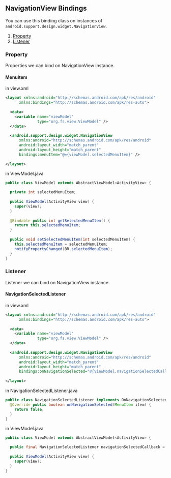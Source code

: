 ## NavigationView Bindings ##

You can use this binding class on instances of `android.support.design.widget.NavigationView`.

1. [Property](https://github.com/droideveloper/MVVMAndroid/blob/master/how-to/navigation-view-bindings.md#property)
2. [Listener](https://github.com/droideveloper/MVVMAndroid/blob/master/how-to/navigation-view-bindings.md#listener)

### Property ###

Properties we can bind on NavigationView instance.

#### MenuItem ####

in view.xml

```xml
<layout xmlns:android="http://schemas.android.com/apk/res/android"
      xmlns:bindings="http://schemas.android.com/apk/res-auto">
      
  <data>
    <variable name="viewModel" 
              type="org.fs.view.ViewModel" />
  </data>
    
  <android.support.design.widget.NavigationView
      xmlns:android="http://schemas.android.com/apk/res/android"
      android:layout_width="match_parent"
      android:layout_height="match_parent"
      bindings:menuItem="@={viewModel.selectedMenuItem}" />
        
</layout>        
```

in ViewModel.java

```java
public class ViewModel extends AbstractViewModel<ActivityView> {

  private int selectedMenuItem;
  
  public ViewModel(ActivityView view) {
    super(view);
  }
  
  @Bindable public int getSelectedMenuItem() {
    return this.selectedMenuItem;
  }
  
  public void setSelectedMenuItem(int selectedMenuItem) {
    this.selectedMenuItem = selectedMenuItem;
    notifyPropertyChanged(BR.selectedMenuItem);
  }
}
```

### Listener ###

Listener we can bind on NavigationView instance.

#### NavigationSelectedListener ####

in view.xml

```xml
<layout xmlns:android="http://schemas.android.com/apk/res/android"
      xmlns:bindings="http://schemas.android.com/apk/res-auto">
      
  <data>
    <variable name="viewModel" 
              type="org.fs.view.ViewModel" />
  </data>
    
  <android.support.design.widget.NavigationView
      xmlns:android="http://schemas.android.com/apk/res/android"
      android:layout_width="match_parent"
      android:layout_height="match_parent"
      bindings:onNavigationSelected="@{viewModel.navigationSelectedCallback}" />
        
</layout>        
```

in NavigationSelectedListener.java

```java
public class NavigationSelectedListener implements OnNavigationSelected {
  @Override public boolean onNavigationSelected(MenuItem item) {
    return false;
  }
}
```

in ViewModel.java

```java
public class ViewModel extends AbstractViewModel<ActivityView> {

  public final NavigationSelectedListener navigationSelectedCallback = new NavigationSelectedListener();
  
  public ViewModel(ActivityView view) {
    super(view);
  }
}
```